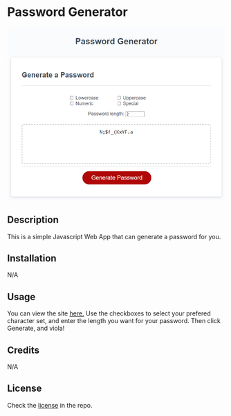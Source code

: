 # Password Generator

![Image of deployed application](preview.jpg)

## Description

This is a simple Javascript Web App that can generate a password for you.

## Installation

N/A

## Usage

You can view the site [here.](https://sprocketcreations.github.io/password-generator/) Use the checkboxes to select your prefered character set, and enter the length you want for your password. Then click Generate, and viola!

## Credits

N/A

## License

Check the [license](LICENCE) in the repo.
